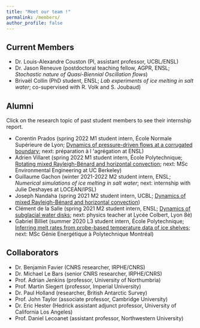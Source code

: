```yaml
---
title: "Meet our team !"
permalink: /members/
author_profile: false
---
```


Current Members
------
* Dr. Louis-Alexandre Couston (PI, assistant professor, UCBL/ENSL)
* Dr. Jason Reneuve (postdoctoral teaching fellow, AGPR, ENSL; *Stochastic nature of Quasi-Biennial Oscillation flows*)
* Brivaël Collin (PhD student, ENSL; *Lab experiments of ice melting in salt water*; co-supervised with R. Volk and S. Joubaud)

Alumni 
------
Click on the research topic of past student members to see their internship report.  
* Corentin Prados (spring 2022 M1 student intern, École Normale Supérieure de Lyon; [Dynamics of pressure-driven flows at a corrugated boundary](/files/M1SDM_STAGE_Prados_Corentin.pdf); next: préparation à l 'agrégation at ENSL)
* Adrien Villaret (spring 2022 M1 student intern, École Polytechnique; [Rotating mixed Rayleigh-Bénard and horizontal convection](/files/M13A_STAGE_Villaret_Adrien_compressed.pdf); next: MSc Environmental Engineering at UC Berkeley)
* Guillaume Gachon (winter 2021-2022 M2 student intern, ENSL; *Numerical simulations of ice melting in salt water*; next: internship with Julie Deshayes at LOCEAN/IPSL)
* Joseph Nandaha (spring 2021 M2 student intern, UCBL; [Dynamics of mixed Rayleigh-Bénard and horizontal convection](/files/M2SOAC_STAGE_Nandaha_Joseph.pdf))
* Clément de la Salle (spring 2021 M2 student intern, ENSL; [Dynamics of subglacial water disks](/files/M2SDM_STAGE_Clement_de_la_Salle.pdf); next: physics teacher at Lycée Colbert, Lyon 8è)
* Gabriel Billiet (summer 2020 L3 student intern, École Polytechnique; [Inferring melt rates from probe-based temperature data of ice shelves](/files/L3X_STAGE_Gabriel_Billiet.pdf); next: MSc Génie Energétique à Polytechnique Montréal)

Collaborators
------
* Dr. Benjamin Favier (CNRS researcher, IRPHE/CNRS)
* Dr. Michael Le Bars (senior CNRS researcher, IRPHE/CNRS)
* Prof. Adrian Jenkins (professor, University of Northumbria)
* Prof. Martin Siegert (professor, Imperial University)
* Dr. Paul Holland (researcher, British Antarctic Survey)
* Prof. John Taylor (associate professor, Cambridge University)
* Dr. Eric Hester (Hedrick assistant adjunct professor, University of California Los Angeles)
* Prof. Daniel Lecoanet (assistant professor, Northwestern University)

